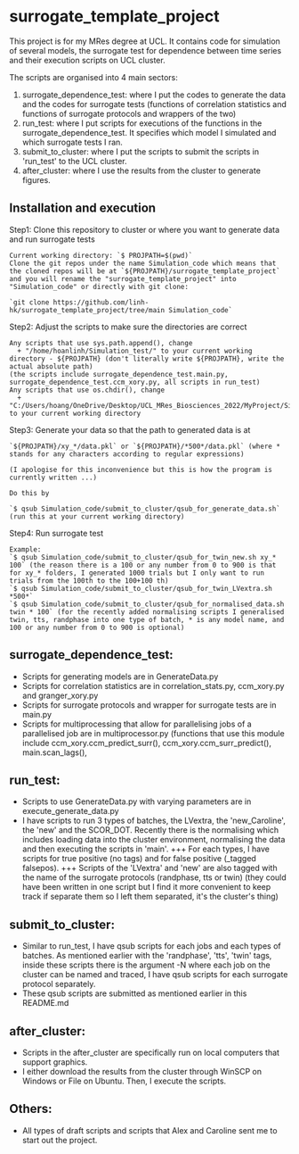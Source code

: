 # surrogate_template_project
This project is for my MRes degree at UCL. It contains code for simulation of several models, the surrogate test for dependence between time series and their execution scripts on UCL cluster. 

The scripts are organised into 4 main sectors:
1. surrogate_dependence_test: where I put the codes to generate the data and the codes for surrogate tests (functions of correlation statistics and functions of surrogate protocols and wrappers of the two)
2. run_test: where I put scripts for executions of the functions in the surrogate_dependence_test. It specifies which model I simulated and which surrogate tests I ran.
3. submit_to_cluster: where I put the scripts to submit the scripts in 'run_test' to the UCL cluster.
4. after_cluster: where I use the results from the cluster to generate figures.

## Installation and execution
  Step1: Clone this repository to cluster or where you want to generate data and run surrogate tests
  
    Current working directory: `$ PROJPATH=$(pwd)`
    Clone the git repos under the name Simulation_code which means that the cloned repos will be at `${PROJPATH}/surrogate_template_project` and you will rename the "surrogate_template_project" into "Simulation_code" or directly with git clone:
    
    `git clone https://github.com/linh-hk/surrogate_template_project/tree/main Simulation_code`
    
  Step2: Adjust the scripts to make sure the directories are correct
  
    Any scripts that use sys.path.append(), change
      + "/home/hoanlinh/Simulation_test/" to your current working directory - ${PROJPATH} (don't literally write ${PROJPATH}, write the actual absolute path) 
    (the scripts include surrogate_dependence_test.main.py, surrogate_dependence_test.ccm_xory.py, all scripts in run_test)
    Any scripts that use os.chdir(), change
      + "C:/Users/hoang/OneDrive/Desktop/UCL_MRes_Biosciences_2022/MyProject/Simulation_test/" to your current working directory
      
  Step3: Generate your data so that the path to generated data is at
  
    `${PROJPATH}/xy_*/data.pkl` or `${PROJPATH}/*500*/data.pkl` (where * stands for any characters according to regular expressions)
    
    (I apologise for this inconvenience but this is how the program is currently written ...)
    
    Do this by 
    
    `$ qsub Simulation_code/submit_to_cluster/qsub_for_generate_data.sh` (run this at your current working directory)
  
  Step4: Run surrogate test
  
    Example:
    `$ qsub Simulation_code/submit_to_cluster/qsub_for_twin_new.sh xy_* 100` (the reason there is a 100 or any number from 0 to 900 is that for xy_* folders, I generated 1000 trials but I only want to run trials from the 100th to the 100+100 th)
    `$ qsub Simulation_code/submit_to_cluster/qsub_for_twin_LVextra.sh *500*`
    `$ qsub Simulation_code/submit_to_cluster/qsub_for_normalised_data.sh twin * 100` (for the recently added normalising scripts I generalised twin, tts, randphase into one type of batch, * is any model name, and 100 or any number from 0 to 900 is optional)

## surrogate_dependence_test:
+ Scripts for generating models are in GenerateData.py
+ Scripts for correlation statistics are in correlation_stats.py, ccm_xory.py and granger_xory.py
+ Scripts for surrogate protocols and wrapper for surrogate tests are in main.py
+ Scripts for multiprocessing that allow for parallelising jobs of a parallelised job are in multiprocessor.py (functions that use this module include ccm_xory.ccm_predict_surr(), ccm_xory.ccm_surr_predict(), main.scan_lags(),

## run_test:
+ Scripts to use GenerateData.py with varying parameters are in execute_generate_data.py
+ I have scripts to run 3 types of batches, the LVextra, the 'new_Caroline', the 'new' and the SCOR_DOT. Recently there is the normalising which includes loading data into the cluster environment, normalising the data and then executing the scripts in 'main'.
+++ For each types, I have scripts for true positive (no tags) and for false positive (_tagged falsepos).
+++ Scripts of the 'LVextra' and 'new' are also tagged with the name of the surrogate protocols (randphase, tts or twin) (they could have been written in one script but I find it more convenient to keep track if separate them so I left them separated, it's the cluster's thing)

## submit_to_cluster:
+ Similar to run_test, I have qsub scripts for each jobs and each types of batches. As mentioned earlier with the 'randphase', 'tts', 'twin' tags, inside these scripts there is the argument -N where each job on the cluster can be named and traced, I have qsub scripts for each surrogate protocol separately.
+ These qsub scripts are submitted as mentioned earlier in this README.md

## after_cluster:
+ Scripts in the after_cluster are specifically run on local computers that support graphics.
+ I either download the results from the cluster through WinSCP on Windows or File on Ubuntu. Then, I execute the scripts.

## Others:
+ All types of draft scripts and scripts that Alex and Caroline sent me to start out the project.
